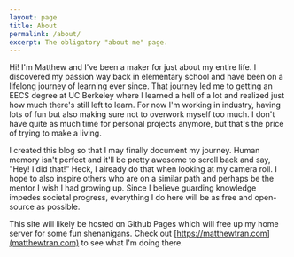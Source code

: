```yaml
---
layout: page
title: About
permalink: /about/
excerpt: The obligatory "about me" page.
---
```


Hi! I'm Matthew and I've been a maker for just about my entire life. I discovered my passion way back in elementary school and have been on a lifelong journey of learning ever since. That journey led me to getting an EECS degree at UC Berkeley where I learned a hell of a lot and realized just how much there's still left to learn. For now I'm working in industry, having lots of fun but also making sure not to overwork myself too much. I don't have quite as much time for personal projects anymore, but that's the price of trying to make a living.

I created this blog so that I may finally document my journey. Human memory isn't perfect and it'll be pretty awesome to scroll back and say, "Hey! I did that!" Heck, I already do that when looking at my camera roll. I hope to also inspire others who are on a similar path and perhaps be the mentor I wish I had growing up. Since I believe guarding knowledge impedes societal progress, everything I do here will be as free and open-source as possible.

This site will likely be hosted on Github Pages which will free up my home server for some fun shenanigans. Check out [https://matthewtran.com](matthewtran.com) to see what I'm doing there.
